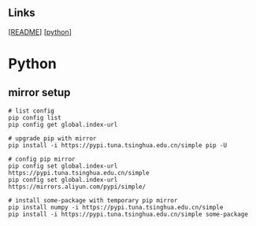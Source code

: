 ## Links
[[README](../README.md)]
[[python](<../doc/python.md>)]

# Python

## mirror setup

```shell
# list config
pip config list
pip config get global.index-url

# upgrade pip with mirror
pip install -i https://pypi.tuna.tsinghua.edu.cn/simple pip -U

# config pip mirror
pip config set global.index-url https://pypi.tuna.tsinghua.edu.cn/simple
pip config set global.index-url https://mirrors.aliyun.com/pypi/simple/
```

```shell
# install some-package with temporary pip mirror
pip install numpy -i https://pypi.tuna.tsinghua.edu.cn/simple
pip install -i https://pypi.tuna.tsinghua.edu.cn/simple some-package
```
